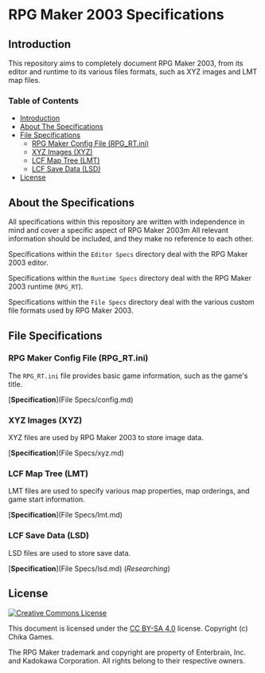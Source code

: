 # RPG Maker 2003 Specifications
## Introduction
This repository aims to completely document RPG Maker 2003, from its editor and runtime to its various files formats, such as XYZ images and LMT map files.

### Table of Contents
* [Introduction](#introduction)
* [About The Specifications](#about-the-specifications)
* [File Specifications](#file-specifications)
  * [RPG Maker Config File (RPG_RT.ini)](#rpg-maker-config-file-rpg_rtini)
  * [XYZ Images (XYZ)](#xyz-images-xyz)
  * [LCF Map Tree (LMT)](#lcf-map-tree-lmt)
  * [LCF Save Data (LSD)](#lcf-save-data-lsd)
* [License](#license)

## About the Specifications
All specifications within this repository are written with independence in mind and cover a specific aspect of RPG Maker 2003m All relevant information should be included, and they make no reference to each other.

Specifications within the `Editor Specs` directory deal with the RPG Maker 2003 editor.

Specifications within the `Runtime Specs` directory deal with the RPG Maker 2003 runtime (`RPG_RT`).

Specifications within the `File Specs` directory deal with the various custom file formats used by RPG Maker 2003.

## File Specifications

### RPG Maker Config File (RPG_RT.ini)
The `RPG_RT.ini` file provides basic game information, such as the game's title.

[__Specification__](File Specs/config.md)

### XYZ Images (XYZ)
XYZ files are used by RPG Maker 2003 to store image data.

[__Specification__](File Specs/xyz.md)

### LCF Map Tree (LMT)
LMT files are used to specify various map properties, map orderings, and game start information.

[__Specification__](File Specs/lmt.md)

### LCF Save Data (LSD)
LSD files are used to store save data.

[__Specification__](File Specs/lsd.md) (_Researching_)

## License
[![Creative Commons License](https://i.creativecommons.org/l/by-sa/4.0/88x31.png)](http://creativecommons.org/licenses/by-sa/4.0/)

This document is licensed under the [CC BY-SA 4.0](http://creativecommons.org/licenses/by-sa/4.0/) license. Copyright (c) Chika Games.

The RPG Maker trademark and copyright are property of Enterbrain, Inc. and Kadokawa Corporation. All rights belong to their respective owners.
